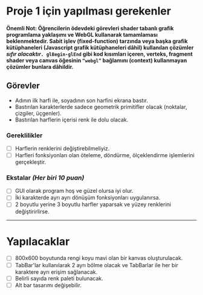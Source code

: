 # Proje 1 için yapılması gerekenler

#### **Önemli Not**: Öğrencilerin ödevdeki görevleri **shader tabanlı** grafik programlama yaklaşımı ve WebGL kullanarak tamamlaması beklenmektedir. Sabit işlev (fixed-function) tarzında veya başka grafik kütüphaneleri (Javascript grafik kütüphaneleri dâhil) kullanılan çözümler *sıfır alacaktır*``. glBegin-glEnd`` gibi kod kısımları içeren, verteks, fragment shader veya canvas öğesinin ``“webgl”`` bağlamını (context) kullanmayan çözümler bunlara dâhildir.

## Görevler

* Adının ilk harfi ile, soyadının son harfini ekrana bastır.
* Bastırılan karakterlerde sadece geometrik primitifler olacak (noktalar, çizgiler, üçgenler).
* Bastırılan harflerin içerisi renk ile dolu olacak.
  
### Gereklilikler

* [ ] Harflerin renklerini değiştirebilmeliyiz.
* [ ] Harfleri fonksiyonları olan öteleme, döndürme, ölçeklendirme işlemlerini gerçekleştir.

### Ekstalar *(Her biri 10 puan)*

* [ ] GUI olarak program hoş ve güzel olursa iyi olur.
* [ ] İki karakterde ayrı ayrı dönüşüm fonksiyonları uygulanırsa.
* [ ] 2 boyutlu yerine 3 boyutlu harfler yaparsak ve yüzey renklerini değiştirirlirse.

---

# Yapılacaklar

* [ ] 800x600 boyutunda rengi koyu mavi olan bir kanvas oluşturulacak.
* [ ] TabBar'lar kullanılarak 2 ayrı bölme olacak ve TabBarlar ile her bir karaktere ayrı erişim sağlanacak.
* [ ] Belirli sayıda renk paleti bulunacak.
* [ ] Alt bar tasarımı değişebilir.
